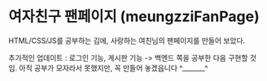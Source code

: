 <h1> 여자친구 팬페이지 (meungzziFanPage) </h1>

HTML/CSS/JS를 공부하는 김에, 사랑하는 여친님의 팬페이지를 만들어 보았다. 

추가적인 업데이트 : 로그인 기능, 게시판 기능 -> 백엔드 쪽을 공부한 다음 구현할 것임. 아직 공부가 모자라서 못했지만, 꼭 만들어 놓겠읍니다 ^_______^
